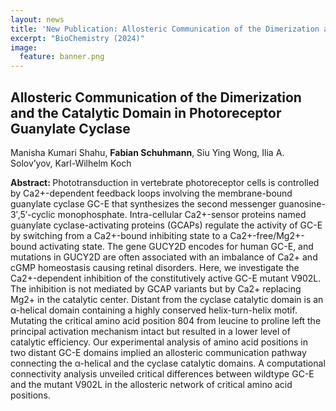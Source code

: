 ```yaml
---
layout: news
title: 'New Publication: Allosteric Communication of the Dimerization and the Catalytic Domain in Photoreceptor Guanylate Cyclase'
excerpt: "BioChemistry (2024)" 
image:
  feature: banner.png
---
```



## Allosteric Communication of the Dimerization and the Catalytic Domain in Photoreceptor Guanylate Cyclase

Manisha Kumari Shahu, **Fabian Schuhmann**, Siu Ying Wong, Ilia A. Solov’yov, Karl-Wilhelm Koch

<b>Abstract: </b>
Phototransduction in vertebrate photoreceptor cells is controlled by Ca2+-dependent feedback loops involving the membrane-bound guanylate cyclase GC-E that synthesizes the second messenger guanosine-3′,5′-cyclic monophosphate. Intra-cellular Ca2+-sensor proteins named guanylate cyclase-activating proteins (GCAPs) regulate the activity of GC-E by switching from a Ca2+-bound inhibiting state to a Ca2+-free/Mg2+-bound activating state. The gene GUCY2D encodes for human GC-E, and mutations in GUCY2D are often associated with an imbalance of Ca2+ and cGMP homeostasis causing retinal disorders. Here, we investigate the Ca2+-dependent inhibition of the constitutively active GC-E mutant V902L. The inhibition is not mediated by GCAP variants but by Ca2+ replacing Mg2+ in the catalytic center. Distant from the cyclase catalytic domain is an α-helical domain containing a highly conserved helix-turn-helix motif. Mutating the critical amino acid position 804 from leucine to proline left the principal activation mechanism intact but resulted in a lower level of catalytic efficiency. Our experimental analysis of amino acid positions in two distant GC-E domains implied an allosteric communication pathway connecting the α-helical and the cyclase catalytic domains. A computational connectivity analysis unveiled critical differences between wildtype GC-E and the mutant V902L in the allosteric network of critical amino acid positions.

